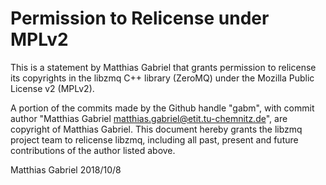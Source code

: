 # Permission to Relicense under MPLv2

This is a statement by Matthias Gabriel 
that grants permission to relicense its copyrights in the libzmq C++
library (ZeroMQ) under the Mozilla Public License v2 (MPLv2).

A portion of the commits made by the Github handle "gabm", with
commit author "Matthias Gabriel <matthias.gabriel@etit.tu-chemnitz.de>", are copyright of Matthias Gabriel.
This document hereby grants the libzmq project team to relicense libzmq, 
including all past, present and future contributions of the author listed above.

Matthias Gabriel
2018/10/8
